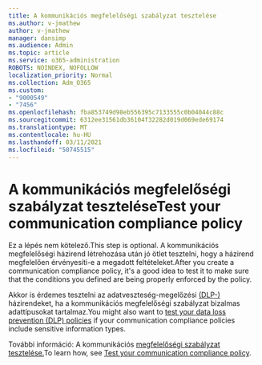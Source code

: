```yaml
---
title: A kommunikációs megfelelőségi szabályzat tesztelése
ms.author: v-jmathew
author: v-jmathew
manager: dansimp
ms.audience: Admin
ms.topic: article
ms.service: o365-administration
ROBOTS: NOINDEX, NOFOLLOW
localization_priority: Normal
ms.collection: Adm_O365
ms.custom:
- "9000549"
- "7456"
ms.openlocfilehash: fba853749d98eb556395c7133555c0b04044c88c
ms.sourcegitcommit: 6312ee31561db36104f32282d019d069ede69174
ms.translationtype: MT
ms.contentlocale: hu-HU
ms.lasthandoff: 03/11/2021
ms.locfileid: "50745515"
---
```

# <a name="test-your-communication-compliance-policy"></a><span data-ttu-id="d6e58-102">A kommunikációs megfelelőségi szabályzat tesztelése</span><span class="sxs-lookup"><span data-stu-id="d6e58-102">Test your communication compliance policy</span></span>

<span data-ttu-id="d6e58-103">Ez a lépés nem kötelező.</span><span class="sxs-lookup"><span data-stu-id="d6e58-103">This step is optional.</span></span> <span data-ttu-id="d6e58-104">A kommunikációs megfelelőségi házirend létrehozása után jó ötlet tesztelni, hogy a házirend megfelelően érvényesíti-e a megadott feltételeket.</span><span class="sxs-lookup"><span data-stu-id="d6e58-104">After you create a communication compliance policy, it's a good idea to test it to make sure that the conditions you defined are being properly enforced by the policy.</span></span>

<span data-ttu-id="d6e58-105">Akkor is érdemes tesztelni az adatveszteség-megelőzési [(DLP-)](https://go.microsoft.com/fwlink/?linkid=2110890) házirendeket, ha a kommunikációs megfelelőségi szabályzat bizalmas adattípusokat tartalmaz.</span><span class="sxs-lookup"><span data-stu-id="d6e58-105">You might also want to [test your data loss prevention (DLP) policies](https://go.microsoft.com/fwlink/?linkid=2110890) if your communication compliance policies include sensitive information types.</span></span>

<span data-ttu-id="d6e58-106">További információ: A kommunikációs [megfelelőségi szabályzat tesztelése.](https://go.microsoft.com/fwlink/?linkid=2111304)</span><span class="sxs-lookup"><span data-stu-id="d6e58-106">To learn how, see [Test your communication compliance policy](https://go.microsoft.com/fwlink/?linkid=2111304).</span></span>
